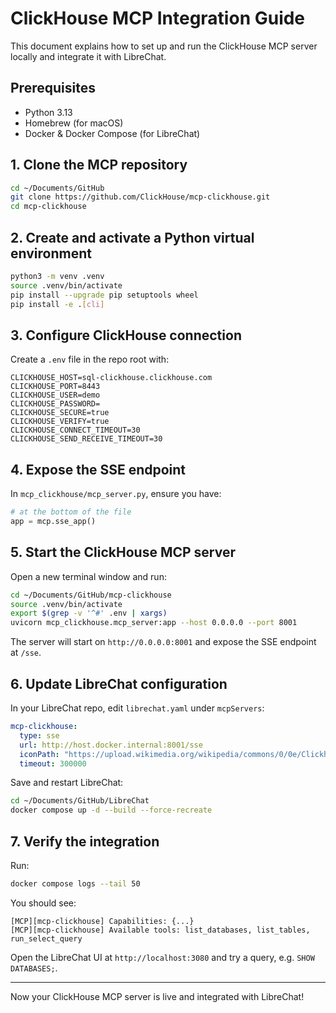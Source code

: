 # ClickHouse MCP Integration Guide

This document explains how to set up and run the ClickHouse MCP server locally and integrate it with LibreChat.

## Prerequisites
- Python 3.13
- Homebrew (for macOS)
- Docker & Docker Compose (for LibreChat)

## 1. Clone the MCP repository
```bash
cd ~/Documents/GitHub
git clone https://github.com/ClickHouse/mcp-clickhouse.git
cd mcp-clickhouse
```

## 2. Create and activate a Python virtual environment
```bash
python3 -m venv .venv
source .venv/bin/activate
pip install --upgrade pip setuptools wheel
pip install -e .[cli]
```

## 3. Configure ClickHouse connection
Create a `.env` file in the repo root with:
```env
CLICKHOUSE_HOST=sql-clickhouse.clickhouse.com
CLICKHOUSE_PORT=8443
CLICKHOUSE_USER=demo
CLICKHOUSE_PASSWORD=
CLICKHOUSE_SECURE=true
CLICKHOUSE_VERIFY=true
CLICKHOUSE_CONNECT_TIMEOUT=30
CLICKHOUSE_SEND_RECEIVE_TIMEOUT=30
```

## 4. Expose the SSE endpoint
In `mcp_clickhouse/mcp_server.py`, ensure you have:
```python
# at the bottom of the file
app = mcp.sse_app()
```

## 5. Start the ClickHouse MCP server
Open a new terminal window and run:
```bash
cd ~/Documents/GitHub/mcp-clickhouse
source .venv/bin/activate
export $(grep -v '^#' .env | xargs)
uvicorn mcp_clickhouse.mcp_server:app --host 0.0.0.0 --port 8001
```

The server will start on `http://0.0.0.0:8001` and expose the SSE endpoint at `/sse`.

## 6. Update LibreChat configuration
In your LibreChat repo, edit `librechat.yaml` under `mcpServers`:
```yaml
mcp-clickhouse:
  type: sse
  url: http://host.docker.internal:8001/sse
  iconPath: "https://upload.wikimedia.org/wikipedia/commons/0/0e/Clickhouse.png"
  timeout: 300000
```
Save and restart LibreChat:
```bash
cd ~/Documents/GitHub/LibreChat
docker compose up -d --build --force-recreate
```

## 7. Verify the integration
Run:
```bash
docker compose logs --tail 50
```
You should see:
```
[MCP][mcp-clickhouse] Capabilities: {...}
[MCP][mcp-clickhouse] Available tools: list_databases, list_tables, run_select_query
```
Open the LibreChat UI at `http://localhost:3080` and try a query, e.g. `SHOW DATABASES;`.

---

Now your ClickHouse MCP server is live and integrated with LibreChat!
